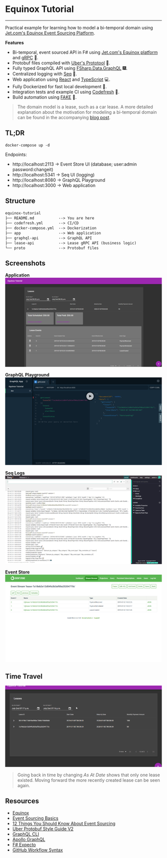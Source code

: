 # Equinox Tutorial
___
Practical example for learning how to model a bi-temporal domain using
[Jet.com's Equinox Event Sourcing Platform](https://github.com/jet/equinox).

__Features__
- Bi-temporal, event sourced API in F# using 
[Jet.com's Equinox platform](https://github.com/jet/equinox) 
and [gRPC](https://grpc.io/) :milky_way:.
- Protobuf files compiled with 
[Uber's Prototool](https://github.com/uber/prototool) :wrench:.
- Fully typed GraphQL API using 
[FSharp.Data.GraphQL](https://github.com/fsprojects/FSharp.Data.GraphQL) :fireworks:.
- Centralized logging with [Seq](https://datalust.co/seq) :scroll:.
- Web application using [React](https://reactjs.org/) 
and [TypeScript](https://www.typescriptlang.org/) :computer:.
- Fully Dockerized for fast local development :whale:.
- Integration tests and example CI using [Codefresh](https://codefresh.io/) :leaves:.
- Build automation using [FAKE](https://github.com/fsharp/FAKE) :hammer:.

> The domain model is a lease, such as a car lease. 
A more detailed explanation about the motivation for modeling a bi-temporal domain 
can be found in the accompanying 
[blog post](https://andrewcmeier.com/bi-temporal-event-sourcing).

## TL;DR
```
docker-compose up -d
```
Endpoints:
- http://localhost:2113 -> Event Store UI (database; user:admin password:changeit)
- http://localhost:5341 -> Seq UI (logging)
- http://localhost:8080 -> GraphQL Playground
- http://localhost:3000 -> Web application

## Structure
```
equinox-tutorial
├── README.md           --> You are here
├── codefresh.yml       --> CI/CD
├── docker-compose.yml  --> Dockerization
├── app                 --> Web application
├── graphql-api         --> GraphQL API
├── lease-api           --> Lease gRPC API (business logic)
└── proto               --> Protobuf files
```

## Screenshots
__Application__
![app](./images/app.png)

__GraphQL Playground__
![playground](./images/playground.png)

__Seq Logs__
![logs](./images/logs.png)

__Event Store__
![eventstore](./images/eventstore.png)

## Time Travel
![time-travel](./images/time-travel.gif)
> Going back in time by changing _As At Date_ shows that only one lease existed.
Moving forward the more recently created lease can be seen again.

## Resources
- [Equinox](https://github.com/jet/equinox)
- [Event Sourcing Basics](https://eventstore.org/docs/event-sourcing-basics/index.html)
- [12 Things You Should Know About Event Sourcing](https://blog.leifbattermann.de/2017/04/21/12-things-you-should-know-about-event-sourcing/)
- [Uber Protobuf Style Guide V2](https://github.com/uber/prototool/tree/dev/style)
- [GraphQL CLI](https://github.com/graphql-cli/graphql-cli)
- [Apollo GraphQL](https://www.apollographql.com/docs/react/)
- [F# Expecto](https://github.com/haf/expecto)
- [GitHub Workflow Syntax](https://help.github.com/en/articles/workflow-syntax-for-github-actions)
